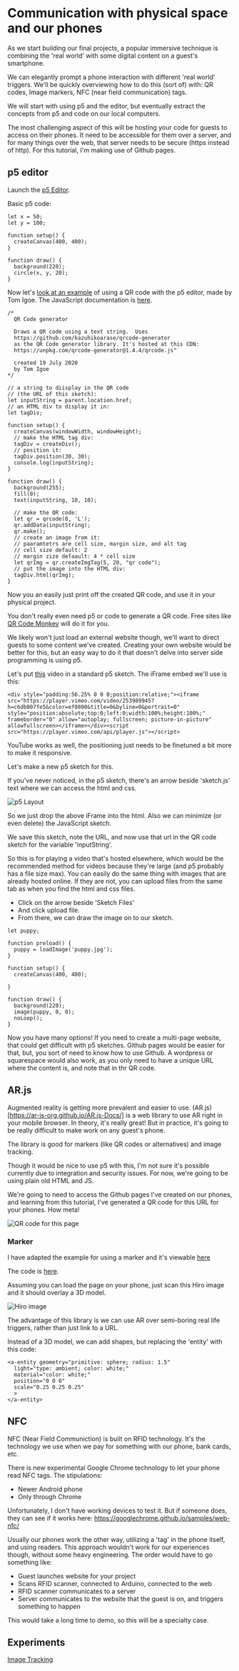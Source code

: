 # Communication with physical space and our phones


As we start building our final projects, a popular immersive technique is combining the 'real world' with some digital content on a guest's smartphone. 

We can elegantly prompt a phone interaction with different 'real world' triggers. We'll be quickly overviewing how to do this 
(sort of) with: QR codes, Image markers, NFC (near field communication) tags.

We will start with using p5 and the editor, but eventually extract the concepts from p5 and code on our local computers. 

The most challenging aspect of this will be hosting your code for guests to access on their phones. It need to be accessible for them over a server, and for many things over the web, that server needs to be secure (https instead of http). For this tutorial, I'm making use of Github pages. 

## p5 editor

Launch the [p5 Editor](https://editor.p5js.org/).

Basic p5 code:

```
let x = 50;
let y = 100;

function setup() {
  createCanvas(400, 400);
}

function draw() {
  background(220);
  circle(x, y, 20);
}
```

Now let's [look at an example](https://editor.p5js.org/tigoe/sketches/-BEzcjfMF) of using a QR code with the p5 editor, made by Tom Igoe. The JavaScript documentation is [here](https://github.com/kazuhikoarase/qrcode-generator/tree/master/js).

```
/*
  QR Code generator

  Draws a QR code using a text string.  Uses 
  https://github.com/kazuhikoarase/qrcode-generator
  as the QR Code generator library. It's hosted at this CDN:
  https://unpkg.com/qrcode-generator@1.4.4/qrcode.js"

  created 19 July 2020
  by Tom Igoe
*/

// a string to diisplay in the QR code
// (the URL of this sketch):
let inputString = parent.location.href;
// an HTML div to display it in:
let tagDiv;

function setup() {
  createCanvas(windowWidth, windowHeight);
  // make the HTML tag div:
  tagDiv = createDiv();
  // position it:
  tagDiv.position(30, 30);
  console.log(inputString);
}

function draw() {
  background(255);
  fill(0);
  text(inputString, 10, 10);

  // make the QR code:
  let qr = qrcode(0, 'L');
  qr.addData(inputString);
  qr.make();
  // create an image from it:
  // paaramtetrs are cell size, margin size, and alt tag
  // cell size default: 2
  // margin zize defaault: 4 * cell size
  let qrImg = qr.createImgTag(5, 20, "qr code");
  // put the image into the HTML div:
  tagDiv.html(qrImg);
}
```


Now you an easily just print off the created QR code, and use it in your physical project. 

You don't really even need p5 or code to generate a QR code. Free sites like [QR Code Monkey](https://www.qrcode-monkey.com/) will do it for you. 

We likely won't just load an external website though, we'll want to direct guests to some content we've created. Creating your own website would be better for this, but an easy way to do it that doesn't delve into server side programming is using p5. 

Let's put [this](https://vimeo.com/253989945) video in a standard p5 sketch. The iFrame embed we'll use is this: 

```
<div style="padding:56.25% 0 0 0;position:relative;"><iframe src="https://player.vimeo.com/video/253989945?h=c6db007fe5&color=ef0800&title=0&byline=0&portrait=0" style="position:absolute;top:0;left:0;width:100%;height:100%;" frameborder="0" allow="autoplay; fullscreen; picture-in-picture" allowfullscreen></iframe></div><script src="https://player.vimeo.com/api/player.js"></script>
```

YouTube works as well, the positioning just needs to be finetuned a bit more to make it responsive. 

Let's make a new p5 sketch for this. 

If you've never noticed, in the p5 sketch, there's an arrow beside 'sketch.js' text where we can access the html and css. 

![p5 Layout](./assets/p5_sketch_layout.png)

So we just drop the above iFrame into the html. Also we can minimize (or even delete) the JavaScript sketch. 

We save this sketch, note the URL, and now use that url in the QR code sketch for the variable 'inputString'. 

So this is for playing a video that's hosted elsewhere, which would be the recommended method for videos because they're large (and p5 probably has a file size max). You can easily do the same thing with images that are already hosted online. If they are not, you can upload files from the same tab as when you find the html and css files. 


- Click on the arrow beside 'Sketch Files'
- And click upload file. 
- From there, we can draw the image on to our sketch.


```
let puppy;

function preload() {
  puppy = loadImage('puppy.jpg');
}

function setup() {
  createCanvas(400, 400);
  
}

function draw() {
  background(220);
  image(puppy, 0, 0);
  noLoop();
}
```

Now you have many options! If you need to create a multi-page website, that could get difficult with p5 sketches. Github pages would be easier for that, but, you sort of need to know how to use Github. A wordpress or squarespace would also work, as you only need to have a unique URL where the content is, and note that in thr QR code. 


## AR.js

Augmented reality is getting more prevalent and easier to use. (AR.js)[https://ar-js-org.github.io/AR.js-Docs/] is a web library to use AR right in your mobile browser. In theory, it's really great! But in practice, it's going to be really difficult to make work on any guest's phone. 

The library is good for markers (like QR codes or alternatives) and image tracking. 

Though it would be nice to use p5 with this, I'm not sure it's possible currently due to integration and security issues. For now, we're going to be using plain old HTML and JS. 

We're going to need to access the Github pages I've created on our phones, and learning from this tutorial, I've generated a QR code for this URL for your phones. How meta!

![QR code for this page](./assets/qr-code.png)

### Marker

I have adapted the example for using a marker and it's viewable [here](https://saxani.github.io/phone-trigger-tutorial/marker.html)

The code is [here](https://github.com/saxani/phone-trigger-tutorial/blob/main/marker.html).

Assuming you can load the page on your phone, just scan this Hiro image and it should overlay a 3D model. 

![Hiro image](./assets/hiro.png)

The advantage of this library is we can use AR over semi-boring real life triggers, rather than just link to a URL. 

Instead of a 3D model, we can add shapes, but replacing the 'entity' with this code:

```
<a-entity geometry="primitive: sphere; radius: 1.5"
  light="type: ambient; color: white;"
  material="color: white;"
  position="0 0 0"
  scale="0.25 0.25 0.25"
  >
</a-entity>
```



## NFC

NFC (Near Field Communiction) is built on RFID technology. It's the technology we use when we pay for something with our phone, bank cards, etc. 

There is new experimental Google Chrome technology to let your phone read NFC tags. The stipulations:
- Newer Android phone
- Only through Chrome

Unfortunately, I don't have working devices to test it. But if someone does, they can see if it works here:
https://googlechrome.github.io/samples/web-nfc/

Usually our phones work the other way, utilizing a 'tag' in the phone itself, and using readers. This approach wouldn't work for our experiences though, without some heavy engineering. The order would have to go something like:
- Guest launches website for your project
- Scans RFID scanner, connected to Arduino, connected to the web
- RFID scanner communicates to a server
- Server communicates to the website that the guest is on, and triggers something to happen

This would take a long time to demo, so this will be a specialty case. 


## Experiments

[Image Tracking](https://saxani.github.io/phone-trigger-tutorial/image-tracking.html)